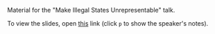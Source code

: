 Material for the "Make Illegal States Unrepresentable" talk.

To view the slides, open [this](https://ncreep.github.io/illegal-states/presentation/presentation.html) link (click `p` to show the speaker's notes).
